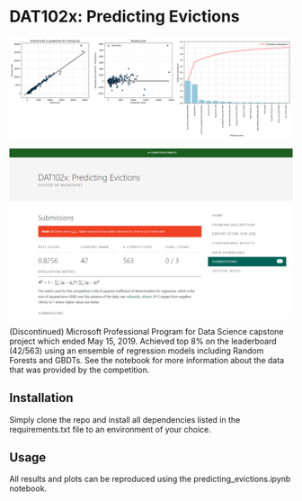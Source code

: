 # DAT102x: Predicting Evictions

<p align="center"><img src="data/figures/evaluation_plots.png" width=1000></p>
<p align="center"><img src="data/figures/evictions_leaderboard.png" width=900></p>

(Discontinued) Microsoft Professional Program for Data Science capstone project which ended May 15, 2019. Achieved top 8% on the leaderboard (42/563) using an ensemble of regression models including Random Forests and GBDTs. See the notebook for more information about the data that was provided by the competition.

## Installation

Simply clone the repo and install all dependencies listed in the requirements.txt file to an environment of your choice.

## Usage

All results and plots can be reproduced using the predicting_evictions.ipynb notebook.
